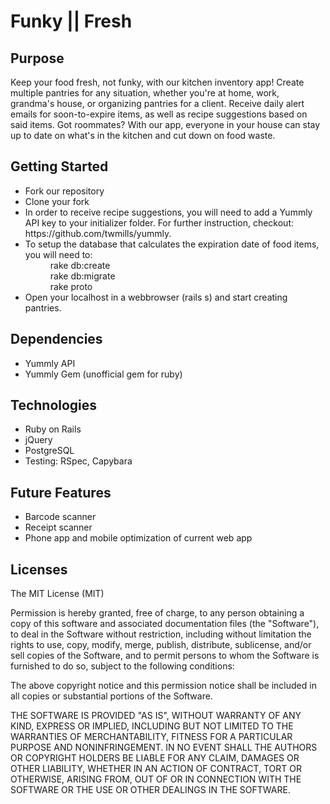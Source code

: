 <h1>Funky || Fresh</h1>
<h2>Purpose</h2>
<p>
Keep your food fresh, not funky, with our kitchen inventory app! Create multiple pantries for any situation, whether you're at home, work, grandma's house, or organizing pantries for a client. Receive daily alert emails for soon-to-expire items, as well as recipe suggestions based on said items. Got roommates? With our app, everyone in your house can stay up to date on what's in the kitchen and cut down on food waste.
</p>

<h2> Getting Started </h2>
<ul>
<li>Fork our repository </li>
<li>Clone your fork </li>
<li>In order to receive recipe suggestions, you will need to add a Yummly API key to your initializer folder. For further instruction, checkout: https://github.com/twmills/yummly.</li>
<li><dt>To setup the database that calculates the expiration date of food items, you will need to:<dt> </li>
    <dd>  rake db:create  </dd>
    <dd>   rake db:migrate </dd>
    <dd>  rake proto </dd>
<li>Open your localhost in a webbrowser (rails s) and start creating pantries. </li>
</ul>

<h2>Dependencies</h2>
<ul>
<li>Yummly API </li>
<li>Yummly Gem (unofficial gem for ruby)</li>
</ul>

<h2>Technologies</h2>
<ul>
<li>Ruby on Rails</li>
<li>jQuery</li>
<li>PostgreSQL</li>
<li>Testing: RSpec, Capybara</li>
</ul>


<h2> Future Features</h2>
<ul>
<li>Barcode scanner</li>
<li>Receipt scanner</li>
<li>Phone app and mobile optimization of current web app</li>
</ul>

<h2> Licenses </h2>

The MIT License (MIT)



Permission is hereby granted, free of charge, to any person obtaining a copy of this software and associated documentation files (the "Software"), to deal in the Software without restriction, including without limitation the rights to use, copy, modify, merge, publish, distribute, sublicense, and/or sell copies of the Software, and to permit persons to whom the Software is furnished to do so, subject to the following conditions:

The above copyright notice and this permission notice shall be included in all copies or substantial portions of the Software.

THE SOFTWARE IS PROVIDED "AS IS", WITHOUT WARRANTY OF ANY KIND, EXPRESS OR IMPLIED, INCLUDING BUT NOT LIMITED TO THE WARRANTIES OF MERCHANTABILITY, FITNESS FOR A PARTICULAR PURPOSE AND NONINFRINGEMENT. IN NO EVENT SHALL THE AUTHORS OR COPYRIGHT HOLDERS BE LIABLE FOR ANY CLAIM, DAMAGES OR OTHER LIABILITY, WHETHER IN AN ACTION OF CONTRACT, TORT OR OTHERWISE, ARISING FROM, OUT OF OR IN CONNECTION WITH THE SOFTWARE OR THE USE OR OTHER DEALINGS IN THE SOFTWARE.


